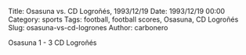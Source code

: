 Title: Osasuna vs. CD Logroñés, 1993/12/19
Date: 1993/12/19 00:00
Category: sports
Tags: football, football scores, Osasuna, CD Logroñés
Slug: osasuna-vs-cd-logrones
Author: carbonero


Osasuna 1 - 3 CD Logroñés
